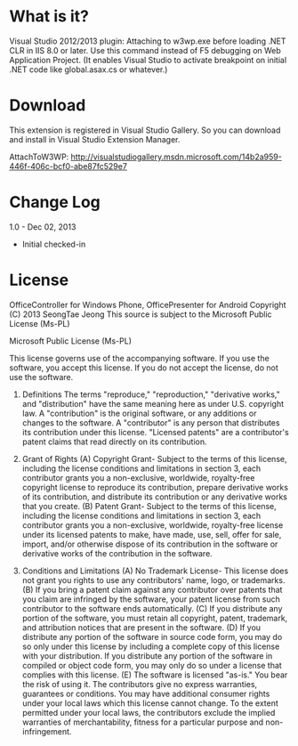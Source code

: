 What is it?
================================

Visual Studio 2012/2013 plugin: Attaching to w3wp.exe before loading .NET CLR in IIS 8.0 or later. Use this command instead of F5 debugging on Web Application Project. (It enables Visual Studio to activate breakpoint on initial .NET code like global.asax.cs or whatever.) 

Download
================================
This extension is registered in Visual Studio Gallery. So you can download and install in Visual Studio Extension Manager.

AttachToW3WP: http://visualstudiogallery.msdn.microsoft.com/14b2a959-446f-406c-bcf0-abe87fc529e7



Change Log
================================

1.0 - Dec 02, 2013

* Initial checked-in



License
================================
OfficeController for Windows Phone, OfficePresenter for Android Copyright (C) 2013 SeongTae Jeong
This source is subject to the Microsoft Public License (Ms-PL)

﻿Microsoft Public License (Ms-PL)

This license governs use of the accompanying software. If you use the software, you accept this license. If you do not accept the license, do not use the software.

1. Definitions
The terms "reproduce," "reproduction," "derivative works," and "distribution" have the same meaning here as under U.S. copyright law. A "contribution" is the original software, or any additions or changes to the software. A "contributor" is any person that distributes its contribution under this license. "Licensed patents" are a contributor's patent claims that read directly on its contribution.

2. Grant of Rights
(A) Copyright Grant- Subject to the terms of this license, including the license conditions and limitations in section 3, each contributor grants you a non-exclusive, worldwide, royalty-free copyright license to reproduce its contribution, prepare derivative works of its contribution, and distribute its contribution or any derivative works that you create.
(B) Patent Grant- Subject to the terms of this license, including the license conditions and limitations in section 3, each contributor grants you a non-exclusive, worldwide, royalty-free license under its licensed patents to make, have made, use, sell, offer for sale, import, and/or otherwise dispose of its contribution in the software or derivative works of the contribution in the software.

3. Conditions and Limitations
(A) No Trademark License- This license does not grant you rights to use any contributors' name, logo, or trademarks.
(B) If you bring a patent claim against any contributor over patents that you claim are infringed by the software, your patent license from such contributor to the software ends automatically.
(C) If you distribute any portion of the software, you must retain all copyright, patent, trademark, and attribution notices that are present in the software.
(D) If you distribute any portion of the software in source code form, you may do so only under this license by including a complete copy of this license with your distribution. If you distribute any portion of the software in compiled or object code form, you may only do so under a license that complies with this license.
(E) The software is licensed "as-is." You bear the risk of using it. The contributors give no express warranties, guarantees or conditions. You may have additional consumer rights under your local laws which this license cannot change. To the extent permitted under your local laws, the contributors exclude the implied warranties of merchantability, fitness for a particular purpose and non-infringement.


